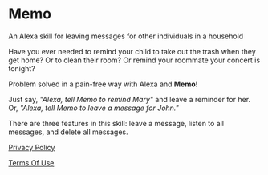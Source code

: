 # Memo

An Alexa skill for leaving messages for other individuals in a household

Have you ever needed to remind your child to take out the trash when they get home?  Or to clean their room?  Or remind your roommate your concert is tonight?

Problem solved in a pain-free way with Alexa and **Memo**!

Just say, _"Alexa, tell Memo to remind Mary"_ and leave a reminder for her.  Or, _"Alexa, tell Memo to leave a message for John."_ 

There are three features in this skill: leave a message, listen to all messages, and delete all messages.

[Privacy Policy](https://mikeliddle.github.io/Memo/PrivacyPolicy)

[Terms Of Use](https://mikeliddle.github.io/Memo/TermsOfUse)
